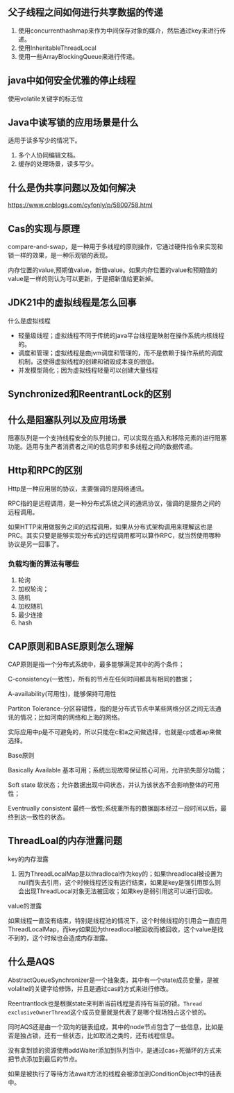 ## 父子线程之间如何进行共享数据的传递

1. 使用concurrenthashmap来作为中间保存对象的媒介，然后通过key来进行传递。
2. 使用InheritableThreadLocal
3. 使用一些ArrayBlockingQueue来进行传递。

## java中如何安全优雅的停止线程

使用volatile关键字的标志位

## Java中读写锁的应用场景是什么

适用于读多写少的情况下。

1. 多个人协同编辑文档。
2. 缓存的处理场景，读多写少。

## 什么是伪共享问题以及如何解决

https://www.cnblogs.com/cyfonly/p/5800758.html

## Cas的实现与原理

compare-and-swap，是一种用于多线程的原则操作，它通过硬件指令来实现和锁一样的效果，是一种乐观锁的表现。

内存位置的value,预期值value，新值value。如果内存位置的value和预期值的value是一样的则认为可以更新，于是把新值给更新掉。

## JDK21中的虚拟线程是怎么回事

什么是虚拟线程

- 轻量级线程；虚拟线程不同于传统的java平台线程是映射在操作系统内核线程的。
- 调度和管理；虚拟线程是由jvm调度和管理的，而不是依赖于操作系统的调度机制，这使得虚拟线程的创建和销毁成本变的很低。
- 并发模型简化；因为虚拟线程轻量可以创建大量线程

## Synchronized和ReentrantLock的区别



## 什么是阻塞队列以及应用场景

阻塞队列是一个支持线程安全的队列接口，可以实现在插入和移除元素的进行阻塞功能。适用与生产者消费者之间的信息同步和多线程之间的数据传递。

## Http和RPC的区别

Http是一种应用层的协议，主要强调的是网络通讯。

RPC指的是远程调用，是一种分布式系统之间的通讯协议，强调的是服务之间的远程调用。

如果HTTP来用做服务之间的远程调用，如果从分布式架构调用来理解这也是PRC。其实只要是能够实现分布式的远程调用都可以算作RPC，就当然使用哪种协议是另一回事了。

### 负载均衡的算法有哪些

1. 轮询
2. 加权轮询；
3. 随机
4. 加权随机
5. 最少连接
6. hash

## CAP原则和BASE原则怎么理解

CAP原则是指一个分布式系统中，最多能够满足其中的两个条件；

C-consistency(一致性)，所有的节点在任何时间都具有相同的数据；

A-availability(可用性)，能够保持可用性

Partiton Tolerance-分区容错性，指的是分布式节点中某些网络分区之间无法通讯的情况；比如河南的网络和上海的网络。

实际应用中p是不可避免的，所以只能在c和a之间做选择，也就是cp或者ap来做选择。

Base原则

Basically Available 基本可用；系统出现故障保证核心可用，允许损失部分功能；

Soft state 软状态；允许数据出现中间状态，并认为该状态不会影响整体的可用性；

Eventrually consistent 最终一致性;系统重所有的数据副本经过一段时间以后，最终到达一致性的状态。

## ThreadLoal的内存泄露问题

key的内存泄露

1. 因为ThreadLocalMap是以thradlocal作为key的；如果threadlocal被设置为null而失去引用，这个时候线程还没有运行结束，如果是key是强引用那么则会出现ThreadLocal对象无法被回收；如果key是弱引用这可以进行回收。

value的泄露

如果线程一直没有结束，特别是线程池的情况下，这个时候线程的引用会一直应用ThreadLocalMap，而key如果因为threadlocal被回收而被回收，这个value是找不到的，这个时候也会造成内存泄露。

## 什么是AQS

AbstractQueueSynchronizer是一个抽象类，其中有一个state成员变量，是被volalite的关键字给修饰，并且是通过cas的方式来进行修改。

Reentrantlock也是根据state来判断当前线程是否持有当前的锁。`Thread exclusiveOwnerThread`这个成员变量就是代表了是哪个现场独占这个锁的。

同时AQS还是由一个双向的链表组成，其中的node节点包含了一些信息，比如是否是独占锁，还有一些状态，比如取消之类的，还有线程信息。

没有拿到锁的资源使用addWaiter添加到队列当中，是通过cas+死循环的方式来把节点添加到最后的节点。

如果是被执行了等待方法await方法的线程会被添加到ConditionObject中的链表中。



